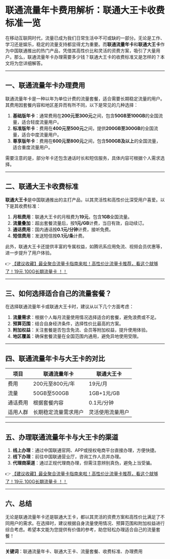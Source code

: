 # 联通流量年卡费用解析：联通大王卡收费标准一览

在移动互联网时代，流量已成为我们日常生活中不可或缺的一部分。无论是工作、学习还是娱乐，稳定的流量支持都显得尤为重要。而**联通流量年卡**和**联通大王卡**作为中国联通推出的热门产品，凭借其高性价比和灵活的资费方案，吸引了大量用户。那么，联通流量年卡办理需要多少钱？联通大王卡的收费标准又是怎样的？本文将为您详细解答。

---

## 一、联通流量年卡办理费用

联通流量年卡是一种以年为单位计费的流量套餐，适合需要长期稳定流量的用户。其费用因套餐内容和地区差异而有所不同，以下是常见的几种选择：

1. **基础版年卡**：通常费用在**200元至300元**之间，包含**50GB至100GB**的全国流量，适合轻度流量用户。
2. **标准版年卡**：费用在**400元至500元**之间，提供**200GB至300GB**的全国流量，适合中度流量用户。
3. **尊享版年卡**：费用在**600元至800元**之间，包含**500GB及以上**的全国流量，适合重度流量用户。

需要注意的是，部分年卡还包含通话时长和短信服务，具体内容可根据个人需求选择。

---

## 二、联通大王卡收费标准

**联通大王卡**是中国联通推出的主打产品，以其灵活性和高性价比深受用户喜爱。以下是其收费标准：

1. **月租费用**：联通大王卡的月租费为**19元**，包含**1GB**全国流量。
2. **流量叠加**：超出套餐流量后，按**1元/GB**计费，当日有效，自动续订。
3. **通话费用**：国内通话按**0.1元/分钟**计费，接听免费。
4. **短信费用**：发送短信按**0.1元/条**计费。

此外，联通大王卡还提供丰富的专属权益，如腾讯系应用免流、视频会员优惠等，进一步提升了用户体验。

👉 [【建议收藏】最全聚合流量卡指南来啦！高性价比流量卡推荐，看这个就够了！19元 100G长期流量卡 ！！](https://bit.ly/Liuliangka)

---

## 三、如何选择适合自己的流量套餐？

在选择联通流量年卡或联通大王卡时，建议从以下几个方面考虑：

1. **流量需求**：根据个人每月流量使用情况选择适合的套餐，避免浪费或不足。
2. **预算范围**：结合自身经济条件，选择性价比最高的方案。
3. **附加权益**：关注套餐是否包含免流、会员等附加权益，提升使用体验。
4. **地区覆盖**：确保套餐流量在全国范围内通用，避免异地使用受限。

---

## 四、联通流量年卡与大王卡的对比

| 项目          | 联通流量年卡           | 联通大王卡           |
| ------------- | ---------------------- | -------------------- |
| 费用          | 200元至800元/年        | 19元/月              |
| 流量          | 50GB至500GB            | 1GB+1元/GB           |
| 通话费用      | 根据套餐内容           | 0.1元/分钟           |
| 适用人群      | 长期稳定流量需求用户   | 灵活使用流量用户     |

---

## 五、办理联通流量年卡与大王卡的渠道

1. **线上办理**：通过中国联通官网、APP或授权电商平台直接办理，方便快捷。
2. **线下办理**：前往中国联通营业厅，咨询工作人员并办理。
3. **代理商渠道**：通过正规代理商办理，但需注意辨别真伪，避免上当受骗。

👉 [【建议收藏】最全聚合流量卡指南来啦！高性价比流量卡推荐，看这个就够了！19元 100G长期流量卡 ！！](https://bit.ly/Liuliangka)

---

## 六、总结

无论是联通流量年卡还是联通大王卡，都以其灵活的资费方案和高性价比满足了不同用户的需求。在选择时，建议根据自身流量使用情况、预算范围和附加权益进行综合考虑。希望本文能为您提供有价值的参考，助您轻松办理适合自己的流量套餐！

---

**关键词**：联通流量年卡、联通大王卡、流量套餐、收费标准、办理费用